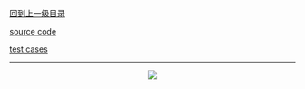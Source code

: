 [回到上一级目录](https://zhaochenyou.github.io/Way-to-Algorithm/Chapter-2/)

[source code](https://github.com/zhaochenyou/Way-to-Algorithm/blob/master/Chapter-2/src/BruteForce.hpp)

[test cases](https://github.com/zhaochenyou/Way-to-Algorithm/blob/master/Chapter-2/src/BruteForce.cpp)

----------
<p align="center"><img src="https://github.com/zhaochenyou/Way-to-Algorithm/raw/master/Chapter-2/res/BruteForce.png" /></p>



